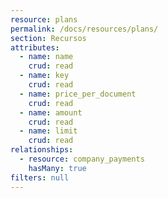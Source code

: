 ```yaml
---
resource: plans
permalink: /docs/resources/plans/
section: Recursos
attributes:
  - name: name
    crud: read
  - name: key
    crud: read
  - name: price_per_document
    crud: read
  - name: amount
    crud: read
  - name: limit
    crud: read
relationships:
  - resource: company_payments
    hasMany: true
filters: null
---
```

